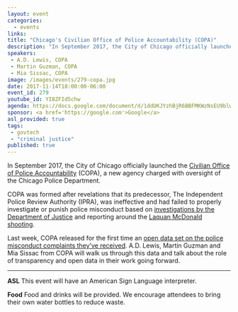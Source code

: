 ```yaml
---
layout: event
categories: 
  - events
links:
title: "Chicago's Civilian Office of Police Accountability (COPA)"
description: "In September 2017, the City of Chicago officially launched the Civilian Office of Police Accountability (COPA), a new agency charged with oversight of the Chicago Police Department. Last week, COPA released for the first time an open data set on the police misconduct complaints they’ve received. Members of COPA will walk us through this data and talk about the role of transparency and open data in their work going forward."
speakers:
 - A.D. Lewis, COPA
 - Martin Guzman, COPA
 - Mia Sissac, COPA
image: /images/events/279-copa.jpg
date: 2017-11-14T18:00:00-06:00
event_id: 279
youtube_id: YI8ZFId5chw
agenda: https://docs.google.com/document/d/1ddUKJYzhBjR6BBFMKWzNsEU9blwuRYKKsmEG-QEwEqo/edit#
sponsor: <a href='https://google.com'>Google</a>
asl_provided: true
tags: 
 - govtech
 - "criminal justice"
published: true
---
```


In September 2017, the City of Chicago officially launched the [Civilian Office of Police Accountability](http://www.chicagocopa.org/) (COPA), a new agency charged with oversight of the Chicago Police Department. 

COPA was formed after revelations that its predecessor, The Independent Police Review Authority (IPRA), was ineffective and had failed to properly investigate or punish police misconduct based on [investigations by the Department of Justice](https://www.justice.gov/opa/pr/justice-department-announces-findings-investigation-chicago-police-department) and reporting around the [Laquan McDonald shooting](https://en.wikipedia.org/wiki/Shooting_of_Laquan_McDonald).

Last week, COPA released for the first time an [open data set on the police misconduct complaints they’ve received](https://data.cityofchicago.org/Public-Safety/COPA-Cases-Summary/mft5-nfa8). A.D. Lewis, Martin Guzman and Mia Sissac from COPA will walk us through this data and talk about the role of transparency and open data in their work going forward.

---

**ASL** This event will have an American Sign Language interpreter.

**Food** Food and drinks will be provided. We encourage attendees to bring their own water bottles to reduce waste.
